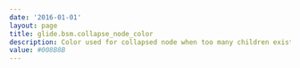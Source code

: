 ```yaml
---
date: '2016-01-01'
layout: page
title: glide.bsm.collapse_node_color
description: Color used for collapsed node when too many children exist for parent CI
value: #008B8B 
---
```

